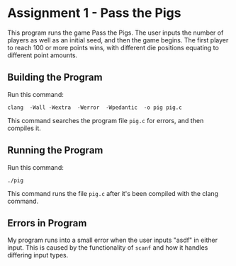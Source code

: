 # Assignment 1 - Pass the Pigs

This program runs the game Pass the Pigs. The user inputs the number of players as well as an initial seed, and then the game begins. The first player to reach 100 or more points wins, with different die positions equating to different point amounts.

## Building the Program

Run this command:

```
clang  -Wall -Wextra  -Werror  -Wpedantic  -o pig pig.c
```

This command searches the program file `pig.c` for errors, and then compiles it.

## Running the Program

Run this command:

```
./pig
```

This command runs the file `pig.c` after it's been compiled with the clang command. 

## Errors in Program

My program runs into a small error when the user inputs "asdf" in either input. This is caused by the functionality of `scanf` and how it handles differing input types.
